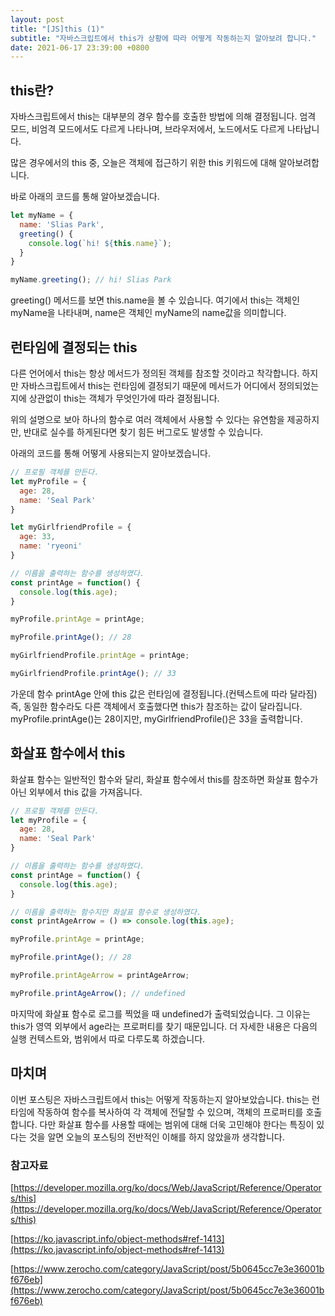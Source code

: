 ```yaml
---
layout: post
title: "[JS]this (1)"
subtitle: "자바스크립트에서 this가 상황에 따라 어떻게 작동하는지 알아보려 합니다."
date: 2021-06-17 23:39:00 +0800
---
```


## this란?

자바스크립트에서 this는 대부분의 경우 함수를 호출한 방법에 의해 결정됩니다. 엄격 모드, 비엄격 모드에서도 다르게 나타나며, 브라우저에서, 노드에서도 다르게 나타납니다.

많은 경우에서의 this 중, 오늘은 객체에 접근하기 위한 this 키워드에 대해 알아보려합니다.

바로 아래의 코드를 통해 알아보겠습니다.

```jsx
let myName = {
  name: 'Slias Park',
  greeting() {
    console.log(`hi! ${this.name}`);
  }
}

myName.greeting(); // hi! Slias Park
```

greeting() 메서드를 보면 this.name을 볼 수 있습니다. 여기에서 this는 객체인 myName을 나타내며, name은 객체인 myName의 name값을 의미합니다.

## 런타임에 결정되는 this

다른 언어에서 this는 항상 메서드가 정의된 객체를 참조할 것이라고 착각합니다. 하지만 자바스크립트에서 this는 런타임에 결정되기 때문에 메서드가 어디에서 정의되었는지에 상관없이 this는 객체가 무엇인가에 따라 결정됩니다.

위의 설명으로 보아 하나의 함수로 여러 객체에서 사용할 수 있다는 유연함을 제공하지만, 반대로 실수를 하게된다면 찾기 힘든 버그로도 발생할 수 있습니다.

아래의 코드를 통해 어떻게 사용되는지 알아보겠습니다.

```jsx
// 프로필 객체를 만든다.
let myProfile = {
  age: 28,
  name: 'Seal Park'
}

let myGirlfriendProfile = {
  age: 33,
  name: 'ryeoni'
}

// 이름을 출력하는 함수를 생성하였다.
const printAge = function() {
  console.log(this.age);
}

myProfile.printAge = printAge;

myProfile.printAge(); // 28

myGirlfriendProfile.printAge = printAge;

myGirlfriendProfile.printAge(); // 33

```

가운데 함수 printAge 안에 this 값은 런타임에 결정됩니다.(컨텍스트에 따라 달라짐) 즉, 동일한 함수라도 다른 객체에서 호출했다면 this가 참조하는 값이 달라집니다. myProfile.printAge()는 28이지만, myGirlfriendProfile()은 33을 출력합니다.

## 화살표 함수에서 this

화살표 함수는 일반적인 함수와 달리, 화살표 함수에서 this를 참조하면 화살표 함수가 아닌 외부에서 this 값을 가져옵니다.

```jsx
// 프로필 객체를 만든다.
let myProfile = {
  age: 28,
  name: 'Seal Park'
}

// 이름을 출력하는 함수를 생성하였다.
const printAge = function() {
  console.log(this.age);
}

// 이름을 출력하는 함수지만 화살표 함수로 생성하였다.
const printAgeArrow = () => console.log(this.age);

myProfile.printAge = printAge;

myProfile.printAge(); // 28

myProfile.printAgeArrow = printAgeArrow;

myProfile.printAgeArrow(); // undefined
```

마지막에 화살표 함수로 로그를 찍었을 때 undefined가 출력되었습니다. 그 이유는 this가 영역 외부에서 age라는 프로퍼티를 찾기 때문입니다. 더 자세한 내용은 다음의 실행 컨텍스트와, 범위에서 따로 다루도록 하겠습니다.

## 마치며

이번 포스팅은 자바스크립트에서 this는 어떻게 작동하는지 알아보았습니다. this는 런타임에 작동하여 함수를 복사하여 각 객체에 전달할 수 있으며, 객체의 프로퍼티를 호출합니다. 다만 화살표 함수를 사용할 때에는 범위에 대해 더욱 고민해야 한다는 특징이 있다는 것을 알면 오늘의 포스팅의 전반적인 이해를 하지 않았을까 생각합니다.

### 참고자료

[https://developer.mozilla.org/ko/docs/Web/JavaScript/Reference/Operators/this](https://developer.mozilla.org/ko/docs/Web/JavaScript/Reference/Operators/this)

[https://ko.javascript.info/object-methods#ref-1413](https://ko.javascript.info/object-methods#ref-1413)

[https://www.zerocho.com/category/JavaScript/post/5b0645cc7e3e36001bf676eb](https://www.zerocho.com/category/JavaScript/post/5b0645cc7e3e36001bf676eb)